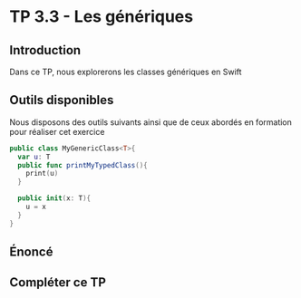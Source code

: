 # TP 3.3 - Les génériques

## Introduction

Dans ce TP, nous explorerons les classes génériques en Swift

## Outils disponibles

Nous disposons des outils suivants ainsi que de ceux abordés en formation pour réaliser cet exercice

```swift
public class MyGenericClass<T>{
  var u: T
  public func printMyTypedClass(){
    print(u)
  }

  public init(x: T){
    u = x
  }
}
```

## Énoncé


## Compléter ce TP
